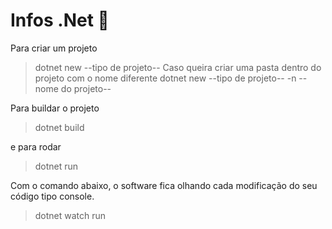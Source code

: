 # Infos .Net :milky_way:

Para criar um projeto
> dotnet new --tipo de projeto--
Caso queira criar uma pasta dentro do projeto com o nome diferente
> dotnet new --tipo de projeto-- -n --nome do projeto--

Para buildar o projeto
> dotnet build

e para rodar
> dotnet run

Com o comando abaixo, o software fica olhando cada modificação do seu código tipo console.
> dotnet watch run
